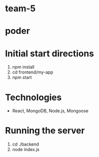 # team-5

# poder

# Initial start directions
1. npm install
2. cd frontend/my-app
3. npm start

# Technologies
* React, MongoDB, Node.js, Mongoose

# Running the server
1. cd ./backend
2. node index.js
